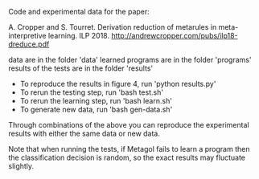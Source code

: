 Code and experimental data for the paper:

A. Cropper and S. Tourret. Derivation reduction of metarules in meta-interpretive learning. ILP 2018.
http://andrewcropper.com/pubs/ilp18-dreduce.pdf

data are in the folder 'data'
learned programs are in the folder 'programs'
results of the tests are in the folder 'results'

- To reproduce the results in figure 4, run 'python results.py'
- To rerun the testing step, run 'bash test.sh'
- To rerun the learning step, run 'bash learn.sh'
- To generate new data, run 'bash gen-data.sh'

Through combinations of the above you can reproduce the experimental results with either the same data or new data.

Note that when running the tests, if Metagol fails to learn a program then the classification decision is random, so the exact results may fluctuate slightly.